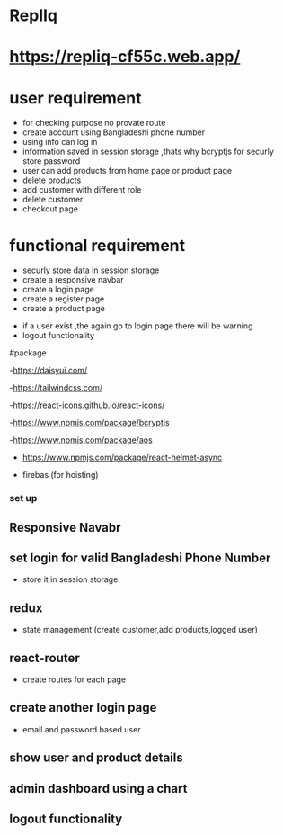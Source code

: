 # ReplIq

# https://repliq-cf55c.web.app/

# user requirement

- for checking purpose no provate route
- create account using Bangladeshi phone number
- using info can log in
- information saved in session storage ,thats why bcryptjs for securly store password
- user can add products from home page or product page
- delete products
- add customer with different role
- delete customer
- checkout page

# functional requirement

- securly store data in session storage
- create a responsive navbar
- create a login page
- create a register page
- create a product page

* if a user exist ,the again go to login page there will be warning
* logout functionality

#package

-https://daisyui.com/

-https://tailwindcss.com/

-https://react-icons.github.io/react-icons/

-https://www.npmjs.com/package/bcryptjs

-https://www.npmjs.com/package/aos

- https://www.npmjs.com/package/react-helmet-async

* firebas (for hoisting)

### set up

## Responsive Navabr

## set login for valid Bangladeshi Phone Number

- store it in session storage

## redux

- state management (create customer,add products,logged user)

## react-router

- create routes for each page

## create another login page

- email and password based user

## show user and product details

## admin dashboard using a chart

## logout functionality
